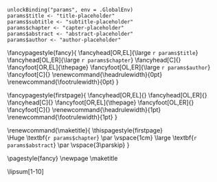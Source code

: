 <!-- set parameters in the R code chunk below -->

```{r echo=FALSE}
unlockBinding("params", env = .GlobalEnv)
params$title <- "title-placeholder"
params$subtitle <- "subtitle-placeholder"
params$chapter <- "capter-placeholder"
params$abstract <- "abstract-placeholder"
params$author <- "author-placeholder"
```

\fancypagestyle{fancy}{
  \fancyhead[OR,EL]{\large `r params$title`}
  \fancyhead[OL,ER]{\large `r params$chapter`}
  \fancyhead[C]{}
  \fancyfoot[OR,EL]{\thepage}
  \fancyfoot[OL,ER]{\large `r params$author`}
  \fancyfoot[C]{}
  \renewcommand{\headrulewidth}{0pt}
  \renewcommand{\footrulewidth}{0pt}
}

\fancypagestyle{firstpage}{
  \fancyhead[OR,EL]{}
  \fancyhead[OL,ER]{}
  \fancyhead[C]{}
  \fancyfoot[OR,EL]{\thepage}
  \fancyfoot[OL,ER]{}
  \fancyfoot[C]{}
  \renewcommand{\headrulewidth}{1pt}
  \renewcommand{\footrulewidth}{1pt}
}

\renewcommand{\maketitle}{
  \thispagestyle{firstpage}  
    \Huge
    \textbf{`r params$chapter`}
    \par
    \vspace{1cm}
    \large
    \textbf{`r params$abstract`}
    \par
    \vspace{3\parskip}
}

\pagestyle{fancy}
\newpage
\maketitle

<!-- start writing your RMarkdown document below -->

\lipsum[1-10]

